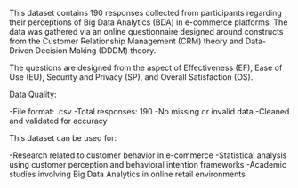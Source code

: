 This dataset contains 190 responses collected from participants regarding their perceptions of Big Data Analytics (BDA) in e-commerce platforms. The data was gathered via an online questionnaire designed around constructs from the Customer Relationship Management (CRM) theory and Data-Driven Decision Making (DDDM) theory.

The questions are designed from the aspect of Effectiveness (EF), Ease of Use (EU), Security and Privacy (SP), and Overall Satisfaction (OS).

Data Quality:

-File format: .csv
-Total responses: 190
-No missing or invalid data
-Cleaned and validated for accuracy

This dataset can be used for:

-Research related to customer behavior in e-commerce
-Statistical analysis using customer perception and behavioral intention frameworks
-Academic studies involving Big Data Analytics in online retail environments

